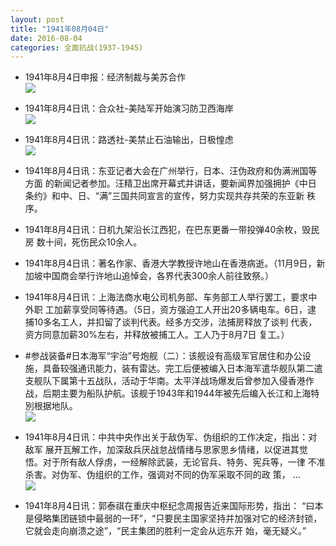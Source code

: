 ```yaml
---
layout: post
title: "1941年08月04日"
date: 2016-08-04
categories: 全面抗战(1937-1945)
---
```


<meta name="referrer" content="no-referrer" />

- 1941年8月4日申报：经济制裁与美苏合作 <br/><img src="https://ww3.sinaimg.cn/large/aca367d8jw1f6i3zdujekj20p70y8nh2.jpg" />

- 1941年8月4日讯：合众社-美陆军开始演习防卫西海岸 <br/><img src="https://ww2.sinaimg.cn/large/aca367d8jw1f6i29e1uttj20ac0drq53.jpg" />

- 1941年8月4日讯：路透社-美禁止石油输出，日极惶虑 <br/><img src="https://ww1.sinaimg.cn/large/aca367d8jw1f6i0ix18aaj20h5070taf.jpg" />

- 1941年8月4日讯：东亚记者大会在广州举行，日本、汪伪政府和伪满洲国等方面 的新闻记者参加。汪精卫出席开幕式并讲话，要新闻界加强拥护《中日 条约》和中、日、“满”三国共同宣言的宣传，努力实现共存共荣的东亚新 秩序。 

- 1941年8月4日讯：日机九架沿长江西犯，在巴东更番一带投弹40余枚，毁民房 数十间，死伤民众10余人。 

- 1941年8月4日讯：著名作家、香港大学教授许地山在香港病逝。（11月9日，新 加坡中国商会举行许地山追悼会，各界代表300余人前往致祭。） 

- 1941年8月4日讯：上海法商水电公司机务部、车务部工人举行罢工，要求中外职 工加薪享受同等待遇。（5日，资方强迫工人开出20多辆电车。6日，逮 捕10多名工人，并扣留了谈判代表。经多方交涉，法捕房释放了谈判 代表，资方同意加薪30%左右，并释放被捕工人。工人乃于8月7日 复工。） 

- #参战装备#日本海军“宇治”号炮舰（二）：该舰设有高级军官居住和办公设施，具备较强通讯能力，装有雷达。完工后便被编入日本海军遣华舰队第二遣支舰队下属第十五战队，活动于华南。太平洋战场爆发后曾参加入侵香港作战，后期主要为船队护航。该舰于1943年和1944年被先后编入长江和上海特別根据地队。 <br/><img src="https://ww1.sinaimg.cn/large/aca367d8jw1f6hhfux9f7j20g812xtgk.jpg" />

- 1941年8月4日讯：中共中央作出关于敌伪军、伪组织的工作决定，指出：对敌军 展开瓦解工作，加深敌兵厌战怠战情绪与思家思乡情绪，以促进其觉 悟。对于所有敌人俘虏，一经解除武装，无论官兵、特务、宪兵等，一律 不准杀害。对伪军、伪组织的工作，强调对不同的伪军采取不同的政 策， ... <br/><img src="https://ww3.sinaimg.cn/large/aca367d8jw1f6hfpk8yh0j20c809zjsj.jpg" />

- 1941年8月4日讯：郭泰祺在重庆中枢纪念周报告近来国际形势，指出： “曰本是侵略集团链锁中最弱的一环”，“只要民主国家坚持并加强对它的经济封锁，它就会走向崩溃之途”，“民主集团的胜利一定会从远东开 始，毫无疑义。” 


